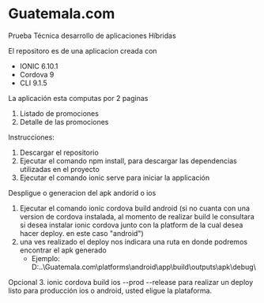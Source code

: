 # Guatemala.com
Prueba Técnica desarrollo de aplicaciones Híbridas


El repositoro es de una aplicacion creada con
   - IONIC 6.10.1
   - Cordova 9
   - CLI 9.1.5

La aplicación esta computas por 2 paginas
   1. Listado de promociones
   2. Detalle de las promociones
   

Instrucciones:

1. Descargar el repositorio
2. Ejecutar el comando npm install, para descargar las dependencias utilizadas en el proyecto
3. Ejecutar el comando ionic serve para iniciar la applicación


Despligue o generacion del apk andorid o ios
1. Ejecutar el comando ionic cordova build android (si no cuanta con una version de cordova instalada, al momento de realizar build le consultara si desea instalar ionic cordova      junto con la platform de la cual desea hacer deploy. en este caso "android")
2. una ves realizado el deploy nos indicara una ruta en donde podremos encontrar el apk generado
   - Ejemplo: D:\..\Guatemala.com\platforms\android\app\build\outputs\apk\debug\
 
Opcional
3. ionic cordova build ios --prod --release para realizar un deploy listo para producción ios o android, usted eligue la plataforma.
